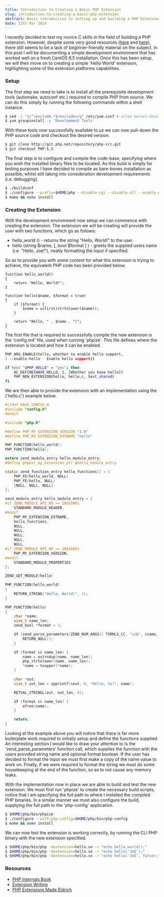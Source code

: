 ```yaml
---
title: Introduction to Creating a Basic PHP Extension
slug: introduction-to-creating-a-basic-php-extension
abstract: Basic introduction to setting up and building a PHP Extension.
date: 12th Mar 2014
---
```


I recently decided to test my novice C skills in the field of building a PHP extension.
However, despite some very good resources ([here](http://www.phpinternalsbook.com/) and [here](http://devzone.zend.com/303/extension-writing-part-i-introduction-to-php-and-zend/)), there still seems to be a lack of beginner-friendly material on the subject.
In this post I will be documenting a simple development environment that has worked well on a fresh CentOS 6.5 installation.
Once this has been setup, we will then move on to creating a simple 'Hello World' extension, highlighting some of the extension platforms capabilities.

### Setup

The first step we need to take is to install all the prerequisite development tools (automake, autoconf etc.) required to compile PHP from source.
We can do this simply by running the following commands within a shell instance.

~~~ .bash
$ sed -i "s/^\exclude.*$/exclude=/g" /etc/yum.conf # allow kernel-devel package.
$ yum groupinstall -y 'Development Tools'
~~~

With these tools now successfully available to us we can now pull-down the PHP source code and checkout the desired version.

~~~ .bash
$ git clone http://git.php.net/repository/php-src.git
$ git checkout PHP-5.5
~~~

The final step is to configure and compile the code-base, specifying where you wish the installed binary files to be located.
As this build is simply for testing purposes I have decided to compile as bare-bones installation as possible, whilst still taking into consideration development requirements (i.e. debugging).

~~~ .bash
$ ./buildconf
$ ./configure --prefix=$HOME/php --disable-cgi --disable-all --enable-debug --enable-maintainer-zts
$ make && make install
~~~

### Creating the Extension

With the development environment now setup we can commence with creating the extension.
The extension we will be creating will provide the user with two functions, which go as follows:

- hello_world () - returns the string "Hello, World!" to the user.
- hello (string $name, [, bool $format ] ) - greets the supplied users name (i.e. "Hello, Joe!"), neatly formatting the input if specified.

So as to provide you with some context for what this extension is trying to achieve, the equivalent PHP code has been provided below.

~~~ .php
function hello_world()
{
    return "Hello, World!";
}

function hello($name, $format = true)
{
    if ($format) {
        $name = ucfirst(strtolower($name));
    }

    return "Hello, " . $name . "!";
}
~~~

The first file that is required to successfully compile the new extension is the 'config.m4' file, used when running 'phpize'.
This file defines where the extension is located and how it can be enabled.

~~~ .bash
PHP_ARG_ENABLE(hello, whether to enable hello support,
[ --enable-hello   Enable hello support])

if test "$PHP_HELLO" = "yes"; then
    AC_DEFINE(HAVE_HELLO, 1, [Whether you have hello])
    PHP_NEW_EXTENSION(hello, hello.c, $ext_shared)
fi
~~~

We are then able to provide the extension with an implementation using the ('hello.c') example below.

~~~ .c
#ifdef HAVE_CONFIG_H
#include "config.h"
#endif

#include "php.h"

#define PHP_MY_EXTENSION_VERSION "1.0"
#define PHP_MY_EXTENSION_EXTNAME "hello"

PHP_FUNCTION(hello_world);
PHP_FUNCTION(hello);

extern zend_module_entry hello_module_entry;
#define phpext_my_extension_ptr &hello_module_entry

static zend_function_entry hello_functions[] = {
    PHP_FE(hello_world, NULL)
    PHP_FE(hello, NULL)
    {NULL, NULL, NULL}
};

zend_module_entry hello_module_entry = {
#if ZEND_MODULE_API_NO >= 20010901
    STANDARD_MODULE_HEADER,
#endif
    PHP_MY_EXTENSION_EXTNAME,
    hello_functions,
    NULL,
    NULL,
    NULL,
    NULL,
    NULL,
#if ZEND_MODULE_API_NO >= 20010901
    PHP_MY_EXTENSION_VERSION,
#endif
    STANDARD_MODULE_PROPERTIES
};

ZEND_GET_MODULE(hello)

PHP_FUNCTION(hello_world)
{
    RETURN_STRING("Hello, World!", 1);
}

PHP_FUNCTION(hello)
{
    char *name;
    size_t name_len;
    zend_bool *format = 1;

    if (zend_parse_parameters(ZEND_NUM_ARGS() TSRMLS_CC, "s|b", &name, &name_len, &format) == FAILURE) {
        RETURN_NULL();
    }

    if (format && name_len) {
        name = estrndup(name, name_len);
        php_strtolower(name, name_len);
        *name = toupper(*name);
    }

    char *out;
    size_t out_len = spprintf(&out, 0, "Hello, %s!", name);

    RETVAL_STRINGL(out, out_len, 0);

    if (format && name_len) {
        efree(name);
    }

    return;
}
~~~

Looking at the example above you will notice that there is far more boilerplate work required to initially setup and define the functions supplied.
An interesting section I would like to draw your attention to is the 'zend_parse_parameters' function call, which supplies the function with the users provided string name and optional format boolean.
If the user has decided to format the input we must first make a copy of the name value to work on.
Finally, if we were required to format the string we must do some housekeeping at the end of the function, so as to not cause any memory leaks.

With the implementation now in place we are able to build and test the new extension.
We must first run 'phpize' to create the necessary build scripts, notice that I am specifying the full path to where I installed the compiled PHP binaries.
In a similar manner we must also configure the build, supplying the full path to the 'php-config' application.

~~~ .bash
$ $HOME/php/bin/phpize
$ ./configure --with-php-config=$HOME/php/bin/php-config
$ make && make install
~~~

We can now test the extension is working correctly, by running the CLI PHP binary with the new extension specified.

~~~ .bash
$ $HOME/php/bin/php -dextension=hello.so -r "echo hello_world();"       # Hello, World!
$ $HOME/php/bin/php -dextension=hello.so -r "echo hello('JoE');"        # Hello, Joe!
$ $HOME/php/bin/php -dextension=hello.so -r "echo hello('JoE', false);" # Hello, JoE!
~~~

### Resources

- [PHP Internals Book](http://www.phpinternalsbook.com/)
- [Extension Writing](http://devzone.zend.com/303/extension-writing-part-i-introduction-to-php-and-zend/)
- [PHP Extensions Made Eldrich](http://www.kchodorow.com/blog/2011/08/11/php-extensions-made-eldrich-installing-php/)